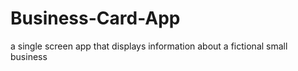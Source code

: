 # Business-Card-App
 a single screen app that displays information about a fictional small business
